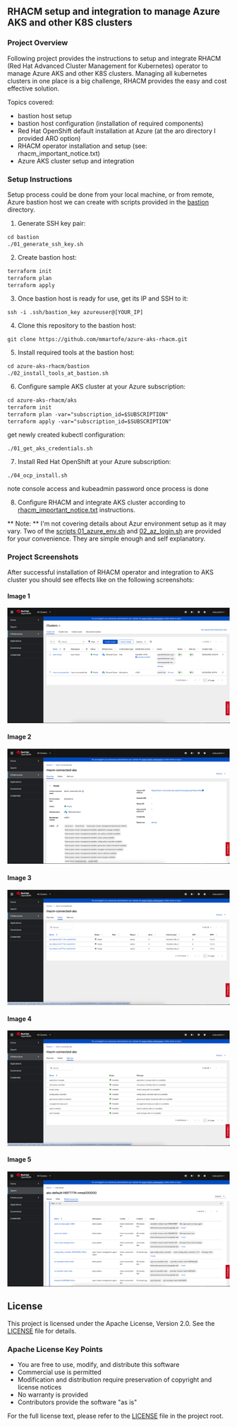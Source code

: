 ## RHACM setup and integration to manage Azure AKS and other K8S clusters

### Project Overview
Following project provides the instructions to setup and integrate RHACM (Red Hat Advanced Cluster Management for Kubernetes) operator to manage Azure AKS and other K8S clusters.
Managing all kubernetes clusters in one place is a big challenge, RHACM provides the easy and cost effective solution.

Topics covered:
- bastion host setup
- bastion host configuration (installation of required components)
- Red Hat OpenShift default installation at Azure (at the aro directory I provided ARO option)
- RHACM operator installation and setup (see: rhacm_important_notice.txt)
- Azure AKS cluster setup and integration

### Setup Instructions
Setup process could be done from your local machine, or from remote, Azure bastion host we can create with scripts provided in the [bastion](./bastion) directory.

1. Generate SSH key pair:

```
cd bastion
./01_generate_ssh_key.sh
```
2. Create bastion host:

```
terraform init
terraform plan
terraform apply
```

3. Once bastion host is ready for use, get its IP and SSH to it: 

```
ssh -i .ssh/bastion_key azureuser@[YOUR_IP]
```

4. Clone this repository to the bastion host:

```
git clone https://github.com/mmartofe/azure-aks-rhacm.git
```

5. Install required tools at the bastion host:

```
cd azure-aks-rhacm/bastion
./02_install_tools_at_bastion.sh
```

6. Configure sample AKS cluster at your Azure subscription:

```
cd azure-aks-rhacm/aks
terraform init
terraform plan -var="subscription_id=$SUBSCRIPTION"
terraform apply -var="subscription_id=$SUBSCRIPTION"
```
get newly created kubectl configuration:

```
./01_get_aks_credentials.sh
```

7. Install Red Hat OpenShift at your Azure subscription:

```
./04_ocp_install.sh
```
note console access and kubeadmin password once process is done

8. Configure RHACM and integrate AKS cluster according to [rhacm_important_notice.txt](rhacm_important_notice.txt) instructions.


** Note: **
I'm not covering details about Azur environment setup as it may vary.
Two of the [scripts 01_azure_env.sh](01_azure_env.sh) and [02_az_login.sh](02_az_login.sh) are provided for your convenience.
They are simple enough and self explanatory.

### Project Screenshots

After successful installation of RHACM operator and integration to AKS cluster you should see effects like on the following screenshots:

#### Image 1
![Image 1](img/1.png)

#### Image 2
![Image 2](img/2.png)

#### Image 3
![Image 3](img/3.png)

#### Image 4
![Image 4](img/4.png)

#### Image 5
![Image 5](img/5.png)

## License

This project is licensed under the Apache License, Version 2.0. See the [LICENSE](LICENSE) file for details.

### Apache License Key Points

- You are free to use, modify, and distribute this software
- Commercial use is permitted
- Modification and distribution require preservation of copyright and license notices
- No warranty is provided
- Contributors provide the software "as is"

For the full license text, please refer to the [LICENSE](LICENSE) file in the project root.
